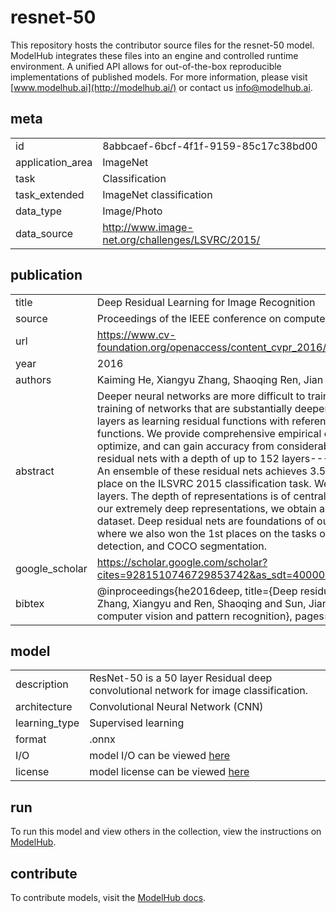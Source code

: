 # resnet-50

This repository hosts the contributor source files for the resnet-50 model. ModelHub integrates these files into an engine and controlled runtime environment. A unified API allows for out-of-the-box reproducible implementations of published models. For more information, please visit [www.modelhub.ai](http://modelhub.ai/) or contact us [info@modelhub.ai](mailto:info@modelhub.ai).

## meta

|                  |                                                 |
| ---------------- | ----------------------------------------------- |
| id               | 8abbcaef-6bcf-4f1f-9159-85c17c38bd00            |
| application_area | ImageNet                                        |
| task             | Classification                                  |
| task_extended    | ImageNet classification                         |
| data_type        | Image/Photo                                     |
| data_source      | http://www.image-net.org/challenges/LSVRC/2015/ |

## publication

|                |                                                                                                                                                                                                                                                                                                                                                                                                                                                                                                                                                                                                                                                                                                                                                                                                                                                                                                                                                                                                                                                                                                                                                                                                                                                                                                                                         |
| -------------- | --------------------------------------------------------------------------------------------------------------------------------------------------------------------------------------------------------------------------------------------------------------------------------------------------------------------------------------------------------------------------------------------------------------------------------------------------------------------------------------------------------------------------------------------------------------------------------------------------------------------------------------------------------------------------------------------------------------------------------------------------------------------------------------------------------------------------------------------------------------------------------------------------------------------------------------------------------------------------------------------------------------------------------------------------------------------------------------------------------------------------------------------------------------------------------------------------------------------------------------------------------------------------------------------------------------------------------------- |
| title          | Deep Residual Learning for Image Recognition                                                                                                                                                                                                                                                                                                                                                                                                                                                                                                                                                                                                                                                                                                                                                                                                                                                                                                                                                                                                                                                                                                                                                                                                                                                                                            |
| source         | Proceedings of the IEEE conference on computer vision and pattern recognition                                                                                                                                                                                                                                                                                                                                                                                                                                                                                                                                                                                                                                                                                                                                                                                                                                                                                                                                                                                                                                                                                                                                                                                                                                                           |
| url | https://www.cv-foundation.org/openaccess/content_cvpr_2016/papers/He_Deep_Residual_Learning_CVPR_2016_paper.pdf |
| year           | 2016                                                                                                                                                                                                                                                                                                                                                                                                                                                                                                                                                                                                                                                                                                                                                                                                                                                                                                                                                                                                                                                                                                                                                                                                                                                                                                                                    |
| authors        | Kaiming He, Xiangyu Zhang, Shaoqing Ren, Jian Sun                                                                                                                                                                                                                                                                                                                                                                                                                                                                                                                                                                                                                                                                                                                                                                                                                                                                                                                                                                                                                                                                                                                                                                                                                                                                                       |
| abstract       | Deeper neural networks are more difficult to train. We present a residual learning framework to ease the training of networks that are substantially deeper than those used previously. We explicitly reformulate the layers as learning residual functions with reference to the layer inputs, instead of learning unreferenced functions. We provide comprehensive empirical evidence showing that these residual networks are easier to optimize, and can gain accuracy from considerably increased depth. On the ImageNet dataset we evaluate residual nets with a depth of up to 152 layers---8x deeper than VGG nets but still having lower complexity. An ensemble of these residual nets achieves 3.57% error on the ImageNet test set. This result won the 1st place on the ILSVRC 2015 classification task. We also present analysis on CIFAR-10 with 100 and 1000 layers. The depth of representations is of central importance for many visual recognition tasks. Solely due to our extremely deep representations, we obtain a 28% relative improvement on the COCO object detection dataset. Deep residual nets are foundations of our submissions to ILSVRC & COCO 2015 competitions, where we also won the 1st places on the tasks of ImageNet detection, ImageNet localization, COCO detection, and COCO segmentation. |
| google_scholar | https://scholar.google.com/scholar?cites=9281510746729853742&as_sdt=40000005&sciodt=0,22&hl=en                                                                                                                                                                                                                                                                                                                                                                                                                                                                                                                                                                                                                                                                                                                                                                                                                                                                                                                                                                                                                                                                                                                                                                                                                                          |
| bibtex         | @inproceedings{he2016deep, title={Deep residual learning for image recognition}, author={He, Kaiming and Zhang, Xiangyu and Ren, Shaoqing and Sun, Jian}, booktitle={Proceedings of the IEEE conference on computer vision and pattern recognition}, pages={770--778}, year={2016} }                                                                                                                                                                                                                                                                                                                                                                                                                                                                                                                                                                                                                                                                                                                                                                                                                                                                                                                                                                                                                                                    |

## model

|               |                                                                                       |
| ------------- | ------------------------------------------------------------------------------------- |
| description   | ResNet-50 is a 50 layer Residual deep convolutional network for image classification. |
| architecture  | Convolutional Neural Network (CNN)                                                    |
| learning_type | Supervised learning                                                                   |
| format        | .onnx                                                                                 |
| I/O           | model I/O can be viewed [here](contrib_src/model/config.json)                         |
| license       | model license can be viewed [here](contrib_src/license/model)                         |

## run

To run this model and view others in the collection, view the instructions on [ModelHub](http://app.modelhub.ai/).

## contribute

To contribute models, visit the [ModelHub docs](https://modelhub.readthedocs.io/en/latest/).
